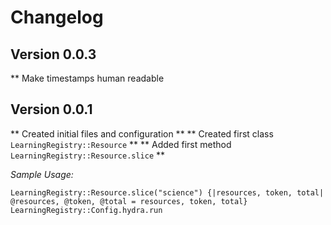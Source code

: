 # Changelog

## Version 0.0.3

** Make timestamps human readable

## Version 0.0.1

** Created initial files and configuration **
** Created first class `LearningRegistry::Resource` **
** Added first method  `LearningRegistry::Resource.slice` **

_Sample Usage:_

    LearningRegistry::Resource.slice("science") {|resources, token, total| @resources, @token, @total = resources, token, total}
    LearningRegistry::Config.hydra.run
